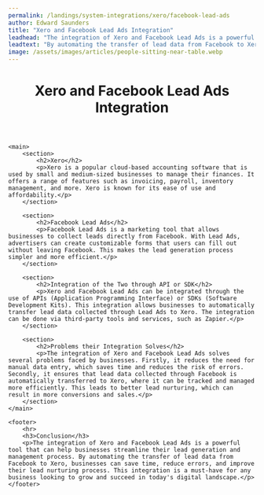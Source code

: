 ```yaml
---
permalink: /landings/system-integrations/xero/facebook-lead-ads
author: Edward Saunders
title: "Xero and Facebook Lead Ads Integration"
leadhead: "The integration of Xero and Facebook Lead Ads is a powerful tool that can help businesses streamline their lead generation and management process"
leadtext: "By automating the transfer of lead data from Facebook to Xero, businesses can save time, reduce errors, and improve their lead nurturing process. This integration is a must-have for any business looking to grow and succeed in today's digital landscape."
image: /assets/images/articles/people-sitting-near-table.webp
---
```

<div class="arttext">	<header>
		<h1>Xero and Facebook Lead Ads Integration</h1>
	</header>
	
	<main>
		<section>
			<h2>Xero</h2>
			<p>Xero is a popular cloud-based accounting software that is used by small and medium-sized businesses to manage their finances. It offers a range of features such as invoicing, payroll, inventory management, and more. Xero is known for its ease of use and affordability.</p>
		</section>
		
		<section>
			<h2>Facebook Lead Ads</h2>
			<p>Facebook Lead Ads is a marketing tool that allows businesses to collect leads directly from Facebook. With Lead Ads, advertisers can create customizable forms that users can fill out without leaving Facebook. This makes the lead generation process simpler and more efficient.</p>
		</section>
		
		<section>
			<h2>Integration of the Two through API or SDK</h2>
			<p>Xero and Facebook Lead Ads can be integrated through the use of APIs (Application Programming Interface) or SDKs (Software Development Kits). This integration allows businesses to automatically transfer lead data collected through Lead Ads to Xero. The integration can be done via third-party tools and services, such as Zapier.</p>
		</section>
		
		<section>
			<h2>Problems their Integration Solves</h2>
			<p>The integration of Xero and Facebook Lead Ads solves several problems faced by businesses. Firstly, it reduces the need for manual data entry, which saves time and reduces the risk of errors. Secondly, it ensures that lead data collected through Facebook is automatically transferred to Xero, where it can be tracked and managed more efficiently. This leads to better lead nurturing, which can result in more conversions and sales.</p>
		</section>
	</main>
	
	<footer>
		<hr>
		<h3>Conclusion</h3>
		<p>The integration of Xero and Facebook Lead Ads is a powerful tool that can help businesses streamline their lead generation and management process. By automating the transfer of lead data from Facebook to Xero, businesses can save time, reduce errors, and improve their lead nurturing process. This integration is a must-have for any business looking to grow and succeed in today's digital landscape.</p>
	</footer>
</div>